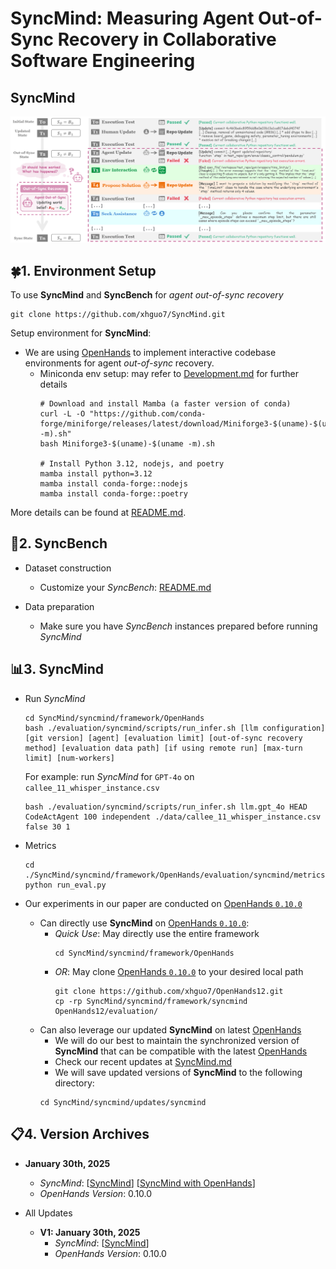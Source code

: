 # **SyncMind:** Measuring Agent Out-of-Sync Recovery in Collaborative Software Engineering


## **SyncMind**
<p align="center">
  <img src="../imgs/syncmind.png" width="800" alt="Alt text">
</p>


## 🍀**1. Environment Setup**

To use **SyncMind** and **SyncBench** for *agent out-of-sync recovery*
```
git clone https://github.com/xhguo7/SyncMind.git
```

Setup environment for **SyncMind**:
- We are using [OpenHands](https://github.com/All-Hands-AI/OpenHands) to implement interactive codebase environments for agent *out-of-sync* recovery.
  - Miniconda env setup: may refer to [Development.md](https://github.com/All-Hands-AI/OpenHands/blob/main/Development.md) for further details
    ```
    # Download and install Mamba (a faster version of conda)
    curl -L -O "https://github.com/conda-forge/miniforge/releases/latest/download/Miniforge3-$(uname)-$(uname -m).sh"
    bash Miniforge3-$(uname)-$(uname -m).sh

    # Install Python 3.12, nodejs, and poetry
    mamba install python=3.12
    mamba install conda-forge::nodejs
    mamba install conda-forge::poetry
    ```

More details can be found at [README.md](https://github.com/xhguo7/SyncMind/README.md).

## 📝**2. SyncBench**

- Dataset construction
    - Customize your *SyncBench*: [README.md](https://github.com/xhguo7/SyncMind/README.md)

- Data preparation
    - Make sure you have *SyncBench* instances prepared before running *SyncMind*


## 📊**3. SyncMind**
- Run *SyncMind*
  ```
  cd SyncMind/syncmind/framework/OpenHands
  bash ./evaluation/syncmind/scripts/run_infer.sh [llm configuration] [git version] [agent] [evaluation limit] [out-of-sync recovery method] [evaluation data path] [if using remote run] [max-turn limit] [num-workers]
  ```

  For example: run *SyncMind* for `GPT-4o` on `callee_11_whisper_instance.csv`
  ```
  bash ./evaluation/syncmind/scripts/run_infer.sh llm.gpt_4o HEAD CodeActAgent 100 independent ./data/callee_11_whisper_instance.csv false 30 1
  ```

- Metrics
  ```
  cd ./SyncMind/syncmind/framework/OpenHands/evaluation/syncmind/metrics/
  python run_eval.py
  ```
  
- Our experiments in our paper are conducted on [OpenHands `0.10.0`](https://github.com/xhguo7/OpenHands12) 
  - Can directly use **SyncMind** on [OpenHands `0.10.0`](https://github.com/xhguo7/OpenHands12):
    - *Quick Use*: May directly use the entire framework
      ```
      cd SyncMind/syncmind/framework/OpenHands
      ```
    - *OR*: May clone [OpenHands `0.10.0`](https://github.com/xhguo7/OpenHands12) to your desired local path
      ```
      git clone https://github.com/xhguo7/OpenHands12.git
      cp -rp SyncMind/syncmind/framework/syncmind OpenHands12/evaluation/
      ```
  - Can also leverage our updated **SyncMind** on latest [OpenHands](https://github.com/All-Hands-AI/OpenHands)
    - We will do our best to maintain the synchronized version of **SyncMind** that can be compatible with the latest [OpenHands](https://github.com/All-Hands-AI/OpenHands)
    - Check our recent updates at [SyncMind.md](https://github.com/xhguo7/SyncMind/blob/main/syncmind/SyncMind.md)
    - We will save updated versions of **SyncMind** to the following directory:
    ```
    cd SyncMind/syncmind/updates/syncmind
    ```


## 📋**4. Version Archives**

- **January 30th, 2025**
    - *SyncMind*: [[SyncMind](https://github.com/xhguo7/SyncMind/syncmind/framework/syncmind)] [[SyncMind with OpenHands](https://github.com/xhguo7/SyncMind/syncmind/framework/OpenHands)]
    - *OpenHands Version*: 0.10.0

- All Updates
  - **V1: January 30th, 2025**
    - *SyncMind*: [[SyncMind](https://github.com/xhguo7/SyncMind/syncmind/updates/v1_syncmind)]
    - *OpenHands Version*: 0.10.0
